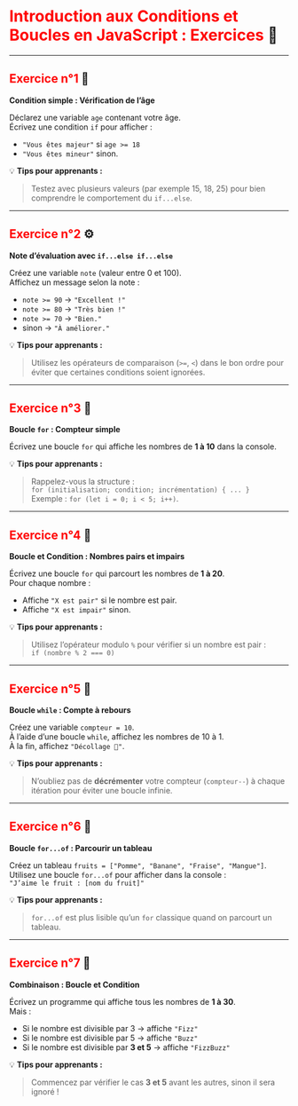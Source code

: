# <span style="color:red;">Introduction aux Conditions et Boucles en JavaScript : Exercices</span> 📘

---

## <span style="color:red;">Exercice n°1</span> 🧮  
**Condition simple : Vérification de l’âge**

Déclarez une variable `age` contenant votre âge.  
Écrivez une condition `if` pour afficher :
- `"Vous êtes majeur"` si `age >= 18`
- `"Vous êtes mineur"` sinon.

💡 **Tips pour apprenants :**  
> Testez avec plusieurs valeurs (par exemple 15, 18, 25) pour bien comprendre le comportement du `if...else`.

---

## <span style="color:red;">Exercice n°2</span> ⚙️  
**Note d’évaluation avec `if...else if...else`**

Créez une variable `note` (valeur entre 0 et 100).  
Affichez un message selon la note :
- `note >= 90` → `"Excellent !"`
- `note >= 80` → `"Très bien !"`
- `note >= 70` → `"Bien."`
- sinon → `"À améliorer."`

💡 **Tips pour apprenants :**  
> Utilisez les opérateurs de comparaison (`>=`, `<`) dans le bon ordre pour éviter que certaines conditions soient ignorées.

---

## <span style="color:red;">Exercice n°3</span> 🔢  
**Boucle `for` : Compteur simple**

Écrivez une boucle `for` qui affiche les nombres de **1 à 10** dans la console.

💡 **Tips pour apprenants :**  
> Rappelez-vous la structure :  
> `for (initialisation; condition; incrémentation) { ... }`  
> Exemple : `for (let i = 0; i < 5; i++)`.

---

## <span style="color:red;">Exercice n°4</span> 🔁  
**Boucle et Condition : Nombres pairs et impairs**

Écrivez une boucle `for` qui parcourt les nombres de **1 à 20**.  
Pour chaque nombre :
- Affiche `"X est pair"` si le nombre est pair.  
- Affiche `"X est impair"` sinon.

💡 **Tips pour apprenants :**  
> Utilisez l’opérateur modulo `%` pour vérifier si un nombre est pair :  
> `if (nombre % 2 === 0)`

---

## <span style="color:red;">Exercice n°5</span> 🧠  
**Boucle `while` : Compte à rebours**

Créez une variable `compteur = 10`.  
À l’aide d’une boucle `while`, affichez les nombres de 10 à 1.  
À la fin, affichez `"Décollage 🚀"`.

💡 **Tips pour apprenants :**  
> N’oubliez pas de **décrémenter** votre compteur (`compteur--`) à chaque itération pour éviter une boucle infinie.

---

## <span style="color:red;">Exercice n°6</span> 🧩  
**Boucle `for...of` : Parcourir un tableau**

Créez un tableau `fruits = ["Pomme", "Banane", "Fraise", "Mangue"]`.  
Utilisez une boucle `for...of` pour afficher dans la console :  
`"J’aime le fruit : [nom du fruit]"`

💡 **Tips pour apprenants :**  
> `for...of` est plus lisible qu’un `for` classique quand on parcourt un tableau.

---

## <span style="color:red;">Exercice n°7</span> 🎯  
**Combinaison : Boucle et Condition**

Écrivez un programme qui affiche tous les nombres de **1 à 30**.  
Mais :
- Si le nombre est divisible par 3 → affiche `"Fizz"`  
- Si le nombre est divisible par 5 → affiche `"Buzz"`  
- Si le nombre est divisible par **3 et 5** → affiche `"FizzBuzz"`

💡 **Tips pour apprenants :**  
> Commencez par vérifier le cas **3 et 5** avant les autres, sinon il sera ignoré !
